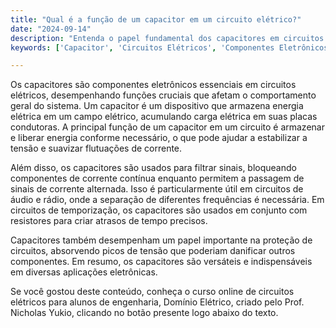 ```yaml
---
title: "Qual é a função de um capacitor em um circuito elétrico?"
date: "2024-09-14"
description: "Entenda o papel fundamental dos capacitores em circuitos elétricos e como eles influenciam o comportamento dos sistemas eletrônicos."
keywords: ['Capacitor', 'Circuitos Elétricos', 'Componentes Eletrônicos', 'Engenharia']

---
```


Os capacitores são componentes eletrônicos essenciais em circuitos elétricos, desempenhando funções cruciais que afetam o comportamento geral do sistema. Um capacitor é um dispositivo que armazena energia elétrica em um campo elétrico, acumulando carga elétrica em suas placas condutoras. A principal função de um capacitor em um circuito é armazenar e liberar energia conforme necessário, o que pode ajudar a estabilizar a tensão e suavizar flutuações de corrente.

Além disso, os capacitores são usados para filtrar sinais, bloqueando componentes de corrente contínua enquanto permitem a passagem de sinais de corrente alternada. Isso é particularmente útil em circuitos de áudio e rádio, onde a separação de diferentes frequências é necessária. Em circuitos de temporização, os capacitores são usados em conjunto com resistores para criar atrasos de tempo precisos.

Capacitores também desempenham um papel importante na proteção de circuitos, absorvendo picos de tensão que poderiam danificar outros componentes. Em resumo, os capacitores são versáteis e indispensáveis em diversas aplicações eletrônicas.

Se você gostou deste conteúdo, conheça o curso online de circuitos elétricos para alunos de engenharia, Domínio Elétrico, criado pelo Prof. Nicholas Yukio, clicando no botão presente logo abaixo do texto.